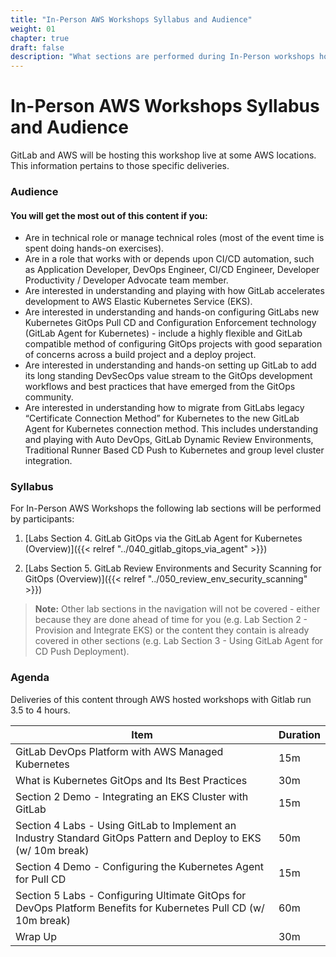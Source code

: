 ```yaml
---
title: "In-Person AWS Workshops Syllabus and Audience"
weight: 01
chapter: true
draft: false
description: "What sections are performed during In-Person workshops hosted at AWS locations."
---
```


# In-Person AWS Workshops Syllabus and Audience

GitLab and AWS will be hosting this workshop live at some AWS locations. This information pertains to those specific deliveries.

### Audience

#### You will get the most out of this content if you:

- Are in technical role or manage technical roles (most of the event time is spent doing hands-on exercises).
- Are in a role that works with or depends upon CI/CD automation, such as Application Developer, DevOps Engineer, CI/CD Engineer, Developer Productivity / Developer Advocate team member.
- Are interested in understanding and playing with how GitLab accelerates development to AWS Elastic Kubernetes Service (EKS).
- Are interested in understanding and hands-on configuring GitLabs new Kubernetes GitOps Pull CD and Configuration Enforcement technology (GitLab Agent for Kubernetes) - include a highly flexible and GitLab compatible method of configuring GitOps projects with good separation of concerns across a build project and a deploy project.
- Are interested in understanding and hands-on setting up GitLab to add its long standing DevSecOps value stream to the GitOps development workflows and best practices that have emerged from the GitOps community.
- Are interested in understanding how to migrate from GitLabs legacy “Certificate Connection Method” for Kubernetes to the new GitLab Agent for Kubernetes connection method. This includes understanding and playing with Auto DevOps, GitLab Dynamic Review Environments, Traditional Runner Based CD Push to Kubernetes and group level cluster integration.

### Syllabus

For In-Person AWS Workshops the following lab sections will be performed by participants:

1. [Labs Section 4. GitLab GitOps via the GitLab Agent for Kubernetes (Overview)]({{< relref "../040_gitlab_gitops_via_agent" >}})

2. [Labs Section 5. GitLab Review Environments and Security Scanning for GitOps (Overview)]({{< relref "../050_review_env_security_scanning" >}})

>  **Note:** Other lab sections in the navigation will not be covered - either because they are done ahead of time for you (e.g. Lab Section 2 - Provision and Integrate EKS) or the content they contain is already covered in other sections (e.g. Lab Section 3 - Using GitLab Agent for CD Push Deployment).

### Agenda

Deliveries of this content through AWS hosted workshops with Gitlab run 3.5 to 4 hours.

| Item                                                         | Duration |
| ------------------------------------------------------------ | -------- |
| GitLab DevOps Platform with AWS Managed Kubernetes           | 15m      |
| What is Kubernetes GitOps and Its Best Practices             | 30m      |
| Section 2 Demo - Integrating an EKS Cluster with GitLab      | 15m      |
| Section 4 Labs - Using GitLab to Implement an Industry Standard GitOps Pattern and Deploy to EKS (w/ 10m break) | 50m      |
| Section 4 Demo - Configuring the Kubernetes Agent for Pull CD | 15m      |
| Section 5 Labs - Configuring Ultimate GitOps for DevOps Platform Benefits for Kubernetes Pull CD (w/ 10m break) | 60m      |
| Wrap Up                                                      | 30m      |
